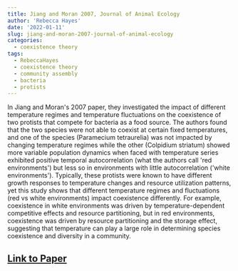 ```yaml
---
title: Jiang and Moran 2007, Journal of Animal Ecology
author: 'Rebecca Hayes'
date: '2022-01-11'
slug: jiang-and-moran-2007-journal-of-animal-ecology
categories:
  - coexistence theory
tags:
  - RebeccaHayes
  - coexistence theory
  - community assembly
  - bacteria
  - protists
---
```

In Jiang and Moran's 2007 paper, they investigated the impact of different temperature regimes and temperature fluctuations on the coexistence of two protists that compete for bacteria as a food source. The authors found that the two species were not able to coexist at certain fixed temperatures, and one of the species (Paramecium tetraurelia) was not impacted by changing temperature regimes while the other (Colpidium striatum) showed more variable population dynamics when faced with temperature series exhibited positive temporal autocorrelation (what the authors call 'red environments') but less so in environments with little autocorrelation ('white environments'). Typically, these protists were known to have different growth responses to temperature changes and resource utilization patterns, yet this study shows that different temperature regimes and fluctuations (red vs white environments) impact coexistence differently. For example, coexistence in white environments was driven by temperature-dependent competitive effects and resource partitioning, but in red environments, coexistence was driven by resource partitioning and the storage effect, suggesting that temperature can play a large role in determining species coexistence and diversity in a community.

[Link to Paper](https://besjournals.onlinelibrary.wiley.com/doi/pdfdirect/10.1111/j.1365-2656.2007.01252.x)
---


